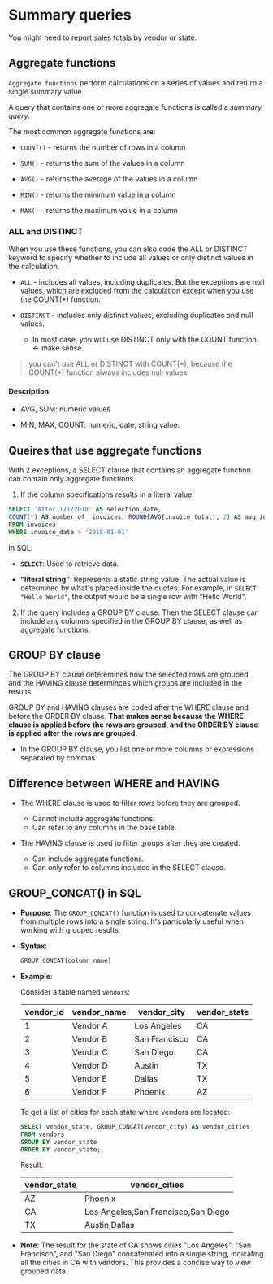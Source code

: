 # Summary queries

You might need to report sales totals by vendor or state.

## Aggregate functions

`Aggregate functions` perform calculations on a series of values and return a single summary value.

A query that contains one or more aggregate functions is called a *summary query*.

The most common aggregate functions are:

- `COUNT()` - returns the number of rows in a column

- `SUM()` - returns the sum of the values in a column

- `AVG()` - returns the average of the values in a column

- `MIN()` - returns the minimum value in a column

- `MAX()` - returns the maximum value in a column


### ALL and DISTINCT

When you use these functions, you can also code the ALL or DISTINCT keyword to specify whether to include all values or only distinct values in the calculation.

- `ALL` - includes all values, including duplicates. But the exceptions are null values, which are excluded from the calculation except when you use the COUNT(*) function.

- `DISTINCT` - includes only distinct values, excluding duplicates and null values.
    - In most case, you will use DISTINCT only with the COUNT function. <- make  sense.

> you can't use ALL or DISTINCT with COUNT(\*), because the COUNT(\*) function always includes null values.

#### Description

- AVG, SUM: numeric values

- MIN, MAX, COUNT: numeric, date, string value.

## Queires that use aggregate functions

With 2 exceptions, a SELECT clause that contains an aggregate function can contain only aggregate functions.

1. If the column specifications results in a literal value.

```sql
SELECT 'After 1/1/2018' AS selection_date,
COUNT(*) AS number_of_ invoices, ROUND{AVG{invoice_total), 2) AS avg_invoice_amt, SUM{invoice_total) AS total_invoice_amt
FROM invoices
WHERE invoice_date > '2018-01-01'
```

In SQL:

- **`SELECT`**: Used to retrieve data.
  
- **“literal string”**: Represents a static string value. The actual value is determined by what's placed inside the quotes. For example, in `SELECT "Hello World"`, the output would be a single row with "Hello World".

2. If the query includes a GROUP BY clause. Then the SELECT clause can include any columns specified in the GROUP BY clause, as well as aggregate functions.

## GROUP BY clause

The GROUP BY clause deteremines how the selected rows are grouped, and the HAVING clause determinces which groups are included in the results.

GROUP BY and HAVING clauses are coded after the WHERE clause and before the ORDER BY clause. **That makes sense because the WHERE clause is applied before the rows are grouped, and the ORDER BY clause is applied after the rows are grouped.**

- In the GROUP BY clause, you list one or more columns or expressions separated by commas.

## Difference between WHERE and HAVING

- The WHERE clause is used to filter rows before they are grouped.
    - Cannot include aggregate functions.
    - Can refer to any columns in the base table.

- The HAVING clause is used to filter groups after they are created.
    - Can include aggregate functions.
    - Can only refer to columns included in the SELECT clause.


## **GROUP_CONCAT() in SQL**

- **Purpose**: The `GROUP_CONCAT()` function is used to concatenate values from multiple rows into a single string. It's particularly useful when working with grouped results.
  
- **Syntax**: 
  ```sql
  GROUP_CONCAT(column_name)
  ```

- **Example**:

  Consider a table named `vendors`:

  | vendor_id | vendor_name       | vendor_city  | vendor_state |
  |-----------|-------------------|--------------|--------------|
  | 1         | Vendor A          | Los Angeles  | CA           |
  | 2         | Vendor B          | San Francisco| CA           |
  | 3         | Vendor C          | San Diego    | CA           |
  | 4         | Vendor D          | Austin       | TX           |
  | 5         | Vendor E          | Dallas       | TX           |
  | 6         | Vendor F          | Phoenix      | AZ           |

  To get a list of cities for each state where vendors are located:

  ```sql
  SELECT vendor_state, GROUP_CONCAT(vendor_city) AS vendor_cities 
  FROM vendors 
  GROUP BY vendor_state 
  ORDER BY vendor_state;
  ```

  Result:

  | vendor_state | vendor_cities                            |
  |--------------|------------------------------------------|
  | AZ           | Phoenix                                  |
  | CA           | Los Angeles,San Francisco,San Diego      |
  | TX           | Austin,Dallas                            |

- **Note**: The result for the state of CA shows cities "Los Angeles", "San Francisco", and "San Diego" concatenated into a single string, indicating all the cities in CA with vendors. This provides a concise way to view grouped data.


